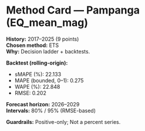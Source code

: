 # Method Card — Pampanga (EQ_mean_mag)

**History:** 2017–2025 (9 points)  
**Chosen method:** ETS  
**Why:** Decision ladder + backtests.

**Backtest (rolling-origin):**
- sMAPE (%): 22.133
- MAPE (bounded, 0–1): 0.275
- WAPE (%): 22.848
- RMSE: 0.202

**Forecast horizon:** 2026–2029  
**Intervals:** 80% / 95% (RMSE-based)

**Guardrails:** Positive-only; Not a percent series.
